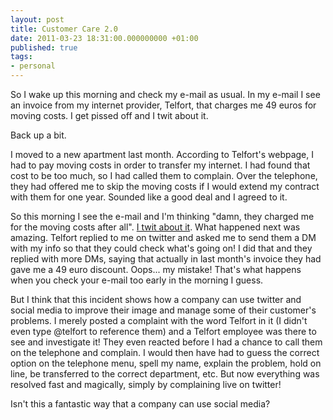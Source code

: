 ```yaml
---
layout: post
title: Customer Care 2.0
date: 2011-03-23 18:31:00.000000000 +01:00
published: true
tags:
- personal
---
```


So I wake up this morning and check my e-mail as usual. In my e-mail I see an invoice from my internet provider, Telfort, that charges me 49 euros for moving costs. I get pissed off and I twit about it.

Back up a bit.

I moved to a new apartment last month. According to Telfort's webpage, I had to pay moving costs in order to transfer my internet. I had found that cost to be too much, so I had called them to complain. Over the telephone, they had offered me to skip the moving costs if I would extend my contract with them for one year. Sounded like a good deal and I agreed to it.

So this morning I see the e-mail and I'm thinking "damn, they charged me for the moving costs after all". <a href="https://twitter.com/#!/ngeor/status/50432035289956352" target="_blank">I twit about it</a>. What happened next was amazing. Telfort replied to me on twitter and asked me to send them a DM with my info so that they could check what's going on! I did that and they replied with more DMs, saying that actually in last month's invoice they had gave me a 49 euro discount. Oops... my mistake! That's what happens when you check your e-mail too early in the morning I guess.

But I think that this incident shows how a company can use twitter and social media to improve their image and manage some of their customer's problems. I merely posted a complaint with the word Telfort in it (I didn't even type @telfort to reference them) and a Telfort employee was there to see and investigate it! They even reacted before I had a chance to call them on the telephone and complain. I would then have had to guess the correct option on the telephone menu, spell my name, explain the problem, hold on line, be transferred to the correct department, etc. But now everything was resolved fast and magically, simply by complaining live on twitter!

Isn't this a fantastic way that a company can use social media?
